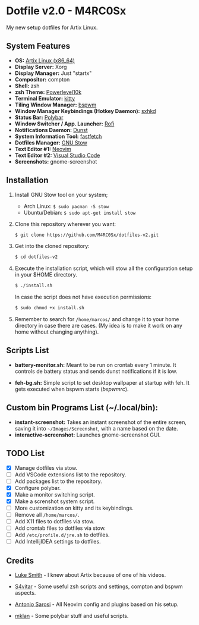 # Dotfile v2.0 - M4RC0Sx
My new setup dotfiles for Artix Linux.

## System Features
* **OS:** [Artix Linux (x86_64)](https://artixlinux.org/)
* **Display Server:** Xorg
* **Display Manager:** Just "startx"
* **Compositor:** compton
* **Shell:** zsh
* **zsh Theme:** [Powerlevel10k](https://github.com/romkatv/powerlevel10k)
* **Terminal Emulator:** [kitty](https://sw.kovidgoyal.net/kitty/)
* **Tiling Window Manager:** [bspwm](https://github.com/baskerville/bspwm)
* **Window Manager Keybindings (Hotkey Daemon):** [sxhkd](https://github.com/baskerville/sxhkd) 
* **Status Bar:** [Polybar](https://github.com/polybar/polybar)
* **Window Switcher / App. Launcher:** [Rofi](https://github.com/davatorium/rofi)
* **Notifications Daemon:** [Dunst](https://github.com/dunst-project/dunst)
* **System Information Tool:** [fastfetch](https://github.com/LinusDierheimer/fastfetch)
* **Dotfiles Manager:** [GNU Stow](https://www.gnu.org/software/stow/)
* **Text Editor #1:** [Neovim](https://neovim.io/)
* **Text Editor #2:** [Visual Studio Code](https://code.visualstudio.com/)
* **Screenshots:** gnome-screenshot


## Installation
1. Install GNU Stow tool on your system;
   - Arch Linux: `$ sudo pacman -S stow`
   - Ubuntu/Debian: `$ sudo apt-get install stow`

2. Clone this repository wherever you want:
    ```bash
    $ git clone https://github.com/M4RC0Sx/dotfiles-v2.git
    ```

3. Get into the cloned repository:
    ```bash
    $ cd dotfiles-v2
    ```

4. Execute the installation script, which will stow all the configuration setup in your $HOME directory.
    ```bash
    $ ./install.sh
    ```

    In case the script does not have execution permissions:
    
    ```bash
    $ sudo chmod +x install.sh
    ```

5. Remember to search for `/home/marcos/` and change it to your home directory in case there are cases. (My idea is to make it work on any home without changing anything).


## Scripts List
- **battery-monitor.sh:** Meant to be run on crontab every 1 minute. It controls de battery status and sends dunst notifications if it is low.

- **feh-bg.sh:** Simple script to set desktop wallpaper at startup with feh. It gets executed when bspwm starts (*bspwmrc*). 


## Custom bin Programs List (~/.local/bin):
- **instant-screenshot:** Takes an instant screenshot of the entire screen, saving it into `~/Images/Screenshot`, with a name based on the date.
- **interactive-screenshot:** Launches gnome-screenshot GUI.

## TODO List
- [x] Manage dotfiles via stow.
- [ ] Add VSCode extensions list to the repository.
- [ ] Add packages list to the repository.
- [x] Configure polybar.
- [x] Make a monitor switching script.
- [x] Make a screnshot system script.
- [ ] More customization on kitty and its keybindings.
- [ ] Remove all `/home/marcos/`.
- [ ] Add X11 files to dotfiles via stow.
- [ ] Add crontab files to dotfiles via stow.
- [ ] Add `/etc/profile.d/jre.sh` to dotfiles.
- [ ] Add IntellijIDEA settings to dotfiles.

## Credits
- [Luke Smith](https://lukesmith.xyz/) - I knew about Artix because of one of his videos.

- [S4vitar](https://s4vitar.github.io/bspwm-configuration-files/#/) - Some useful zsh scripts and settings, compton and bspwm aspects.

- [Antonio Sarosi](https://github.com/antoniosarosi/dotfiles) - All Neovim config and plugins based on his setup.

- [mklan](https://github.com/mklan) - Some polybar stuff and useful scripts.
